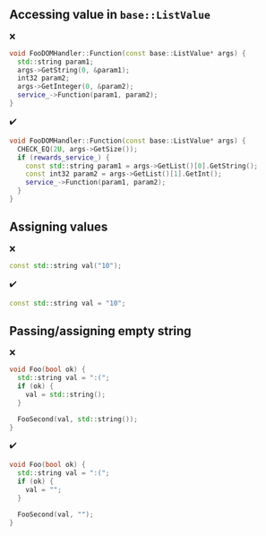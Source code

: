 ## Accessing value in `base::ListValue`

:x:
```cpp
void FooDOMHandler::Function(const base::ListValue* args) {
  std::string param1;
  args->GetString(0, &param1);
  int32 param2;
  args->GetInteger(0, &param2);
  service_->Function(param1, param2);
}
```

:heavy_check_mark:
```cpp
void FooDOMHandler::Function(const base::ListValue* args) {
  CHECK_EQ(2U, args->GetSize());
  if (rewards_service_) {
    const std::string param1 = args->GetList()[0].GetString();
    const int32 param2 = args->GetList()[1].GetInt();
    service_->Function(param1, param2);
  }
}
```

## Assigning values

:x:
```cpp
const std::string val("10");
```

:heavy_check_mark:
```cpp
const std::string val = "10";
```

## Passing/assigning empty string

:x:
```cpp
void Foo(bool ok) {
  std::string val = ":(";
  if (ok) {
    val = std::string();
  }

  FooSecond(val, std::string());
}
```

:heavy_check_mark:
```cpp
void Foo(bool ok) {
  std::string val = ":(";
  if (ok) {
    val = "";
  }

  FooSecond(val, "");
}
```
